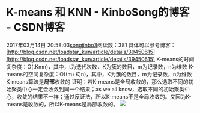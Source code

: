 # K-means 和 KNN - KinboSong的博客 - CSDN博客
2017年03月14日 20:58:03[songjinbo3](https://me.csdn.net/KinboSong)阅读数：381
具体可以参考博客：[http://blog.csdn.net/loadstar_kun/article/details/39450615](http://blog.csdn.net/loadstar_kun/article/details/39450615)
K-means的时间复杂度：O(tKmn)，其中，t为迭代次数，K为簇的数目，m为记录数，n为维数
K-means的空间复杂度：O((m+K)n)，其中，K为簇的数目，m为记录数，n为维数
K-means算法是**局部**收敛的
证明：若K-means是全局收敛的，那么选取不同的初始聚类中心一定会收敛到同一个结果；as we all know，选取不同的初始聚类中心，收敛的结果不一样；通过反证法，所以K-means不是全局收敛的。又因为K-means是收敛的，所以K-means是局部收敛的。
![](https://img-blog.csdn.net/20170314205748678?watermark/2/text/aHR0cDovL2Jsb2cuY3Nkbi5uZXQvS2luYm9Tb25n/font/5a6L5L2T/fontsize/400/fill/I0JBQkFCMA==/dissolve/70/gravity/Center)
